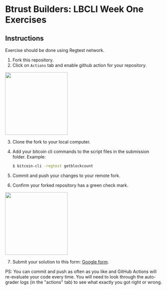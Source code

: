 # Btrust Builders: LBCLI Week One Exercises

## Instructions

Exercise should be done using Regtest network.

1. Fork this repository.
2. Click on `Actions` tab and enable github action for your repository.

<img src="https://github.com/btrust-builders/lbcli-week-1-exercises/blob/main/enable-github-actions.png" width="200" />

3. Clone the fork to your local computer.
4. Add your bitcoin cli commands to the script files in the submission folder. Example:
   ```sh
   $ bitcoin-cli -regtest getblockcount
   ```
5. Commit and push your changes to your remote fork.

6. Confirm your forked repository has a green check mark.

<img src="https://github.com/btrust-builders/lbcli-week-1-exercises/blob/main/success.png" width="200" />

7. Submit your solution to this form: [Google form](https://forms.gle/eDRGAJXpLqRxEExR6).

PS: You can commit and push as often as you like and GitHub Actions will re-evaluate your code every time.
You will need to look through the auto-grader logs (in the "actions" tab) to see what exactly you got right or wrong.
